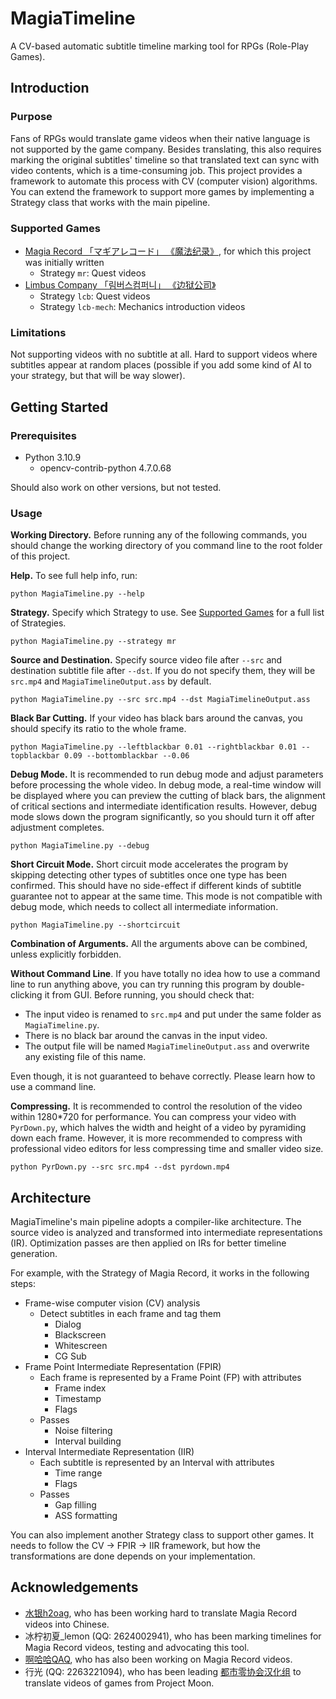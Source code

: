 # MagiaTimeline

A CV-based automatic subtitle timeline marking tool for RPGs (Role-Play Games). 

## Introduction

### Purpose

Fans of RPGs would translate game videos when their native language is not supported by the game company. Besides translating, this also requires marking the original subtitles' timeline so that translated text can sync with video contents, which is a time-consuming job. This project provides a framework to automate this process with CV (computer vision) algorithms. You can extend the framework to support more games by implementing a Strategy class that works with the main pipeline. 

### Supported Games

- [Magia Record 「マギアレコード」 《魔法纪录》](https://magireco.com/), for which this project was initially written
    - Strategy `mr`: Quest videos
- [Limbus Company 「림버스컴퍼니」 《边狱公司》](https://limbuscompany.com/)
    - Strategy `lcb`: Quest videos
    - Strategy `lcb-mech`: Mechanics introduction videos

### Limitations

Not supporting videos with no subtitle at all. Hard to support videos where subtitles appear at random places (possible if you add some kind of AI to your strategy, but that will be way slower). 

## Getting Started

### Prerequisites

- Python 3.10.9
    - opencv-contrib-python 4.7.0.68

Should also work on other versions, but not tested. 

### Usage

**Working Directory.** Before running any of the following commands, you should change the working directory of you command line to the root folder of this project. 

**Help.** To see full help info, run:

```
python MagiaTimeline.py --help
```

**Strategy.** Specify which Strategy to use. See [Supported Games](#Supported-Games) for a full list of Strategies. 

```
python MagiaTimeline.py --strategy mr
```

**Source and Destination.** Specify source video file after `--src` and destination subtitle file after `--dst`. If you do not specify them, they will be `src.mp4` and `MagiaTimelineOutput.ass` by default. 

```
python MagiaTimeline.py --src src.mp4 --dst MagiaTimelineOutput.ass
```

**Black Bar Cutting.** If your video has black bars around the canvas, you should specify its ratio to the whole frame. 

```
python MagiaTimeline.py --leftblackbar 0.01 --rightblackbar 0.01 --topblackbar 0.09 --bottomblackbar --0.06
```

**Debug Mode.** It is recommended to run debug mode and adjust parameters before processing the whole video. In debug mode, a real-time window will be displayed where you can preview the cutting of black bars, the alignment of critical sections and intermediate identification results. However, debug mode slows down the program significantly, so you should turn it off after adjustment completes. 

```
python MagiaTimeline.py --debug
```

**Short Circuit Mode.** Short circuit mode accelerates the program by skipping detecting other types of subtitles once one type has been confirmed. This should have no side-effect if different kinds of subtitle guarantee not to appear at the same time. This mode is not compatible with debug mode, which needs to collect all intermediate information. 

```
python MagiaTimeline.py --shortcircuit
```

**Combination of Arguments.** All the arguments above can be combined, unless explicitly forbidden. 

**Without Command Line**. If you have totally no idea how to use a command line to run anything above, you can try running this program by double-clicking it from GUI. Before running, you should check that:

- The input video is renamed to `src.mp4` and put under the same folder as `MagiaTimeline.py`. 
- There is no black bar around the canvas in the input video. 
- The output file will be named `MagiaTimelineOutput.ass` and overwrite any existing file of this name. 

Even though, it is not guaranteed to behave correctly. Please learn how to use a command line. 

**Compressing.** It is recommended to control the resolution of the video within 1280\*720 for performance. You can compress your video with `PyrDown.py`, which halves the width and height of a video by pyramiding down each frame. However, it is more recommended to compress with professional video editors for less compressing time and smaller video size. 

```
python PyrDown.py --src src.mp4 --dst pyrdown.mp4
```

## Architecture

MagiaTimeline's main pipeline adopts a compiler-like architecture. The source video is analyzed and transformed into intermediate representations (IR). Optimization passes are then applied on IRs for better timeline generation. 

For example, with the Strategy of Magia Record, it works in the following steps: 

- Frame-wise computer vision (CV) analysis
    - Detect subtitles in each frame and tag them
        - Dialog
        - Blackscreen
        - Whitescreen
        - CG Sub
- Frame Point Intermediate Representation (FPIR)
    - Each frame is represented by a Frame Point (FP) with attributes
        - Frame index
        - Timestamp
        - Flags
    - Passes
        - Noise filtering
        - Interval building
- Interval Intermediate Representation (IIR)
    - Each subtitle is represented by an Interval with attributes
        - Time range
        - Flags
    - Passes
        - Gap filling
        - ASS formatting

You can also implement another Strategy class to support other games. It needs to follow the CV -> FPIR -> IIR framework, but how the transformations are done depends on your implementation. 

## Acknowledgements

- [水银h2oag](https://space.bilibili.com/246606859), who has been working hard to translate Magia Record videos into Chinese. 
- 冰柠初夏_lemon (QQ: 2624002941), who has been marking timelines for Magia Record videos, testing and advocating this tool. 
- [啊哈哈QAQ](https://space.bilibili.com/2141525), who has also been working on Magia Record videos. 
- 行光 (QQ: 2263221094), who has been leading [都市零协会汉化组](https://space.bilibili.com/1247764479) to translate videos of games from Project Moon. 
